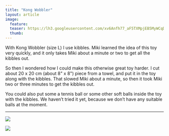```yaml
---
title: "Kong Wobbler"
layout: article
image:
  feature:
  teaser: https://lh3.googleusercontent.com/xv6Anfh77_aF5TXMpjEB5MyWCqD5RfUq33n1PrsfU7U=w245
  thumb:
---
```


With Kong Wobbler (size L) I use kibbles. Miki learned the idea of this toy very quickly, and it only takes Miki about a minute or two to get all the kibbles out.

So then I wondered how I could make this otherwise great toy harder. I cut about 20 x 20 cm (about 8" x 8") piece from a towel, and put it in the toy along with the kibbles. That slowed Miki about a minute, so then it took Miki two or three minutes to get the kibbles out.

You could also put some a tennis ball or some other soft balls inside the toy with the kibbles. We haven’t tried it yet, because we don’t have any suitable balls at the moment.

---

[![](https://lh3.googleusercontent.com/xDyU1bdgi9uohEdw0ilZRfAC287y6ROZcoF6RIDpqF0=w800)](https://lh3.googleusercontent.com/xDyU1bdgi9uohEdw0ilZRfAC287y6ROZcoF6RIDpqF0=s0)

[![](https://lh3.googleusercontent.com/N6nv6Ydzw_dMGZbyKHqiccn-4PE0P-FV-iUmhAboT08=w800)](https://lh3.googleusercontent.com/N6nv6Ydzw_dMGZbyKHqiccn-4PE0P-FV-iUmhAboT08=s0)
